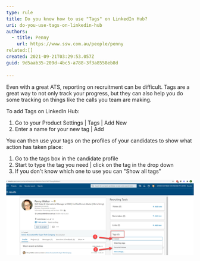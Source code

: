 ```yaml
---
type: rule
title: Do you know how to use "Tags" on LinkedIn Hub?
uri: do-you-use-tags-on-linkedin-hub
authors:
  - title: Penny
    url: https://www.ssw.com.au/people/penny
related:[]
created: 2021-09-21T03:29:53.057Z
guid: 9d5aab35-209d-4bc5-a788-3f3a8558eb8d

---
```

Even with a great ATS, reporting on recruitment can be difficult. Tags are a great way to not only track your progress, but they can also help you do some tracking on things like the calls you team are making.

<!--endintro-->

To add Tags on LinkedIn Hub:

1. Go to your Product Settings | Tags | Add New
2. Enter a name for your new tag | Add

You can then use your tags on the profiles of your candidates to show what action has taken place:

1. Go to the tags box in the candidate profile
2. Start to type the tag you need | click on the tag in the drop down
3. If you don't know which one to use you can "Show all tags"

![Figure: Tags help you track activity in the LinkedIn Hub](linkedin-tags.jpg)
